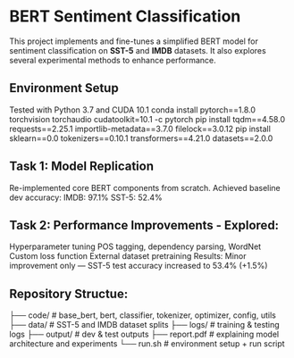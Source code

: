 # BERT Sentiment Classification 
This project implements and fine-tunes a simplified BERT model for sentiment classification on **SST-5** and **IMDB** datasets. It also explores several experimental methods to enhance performance.

## Environment Setup
Tested with Python 3.7 and CUDA 10.1
conda install pytorch==1.8.0 torchvision torchaudio cudatoolkit=10.1 -c pytorch
pip install tqdm==4.58.0 requests==2.25.1 importlib-metadata==3.7.0 filelock==3.0.12
pip install sklearn==0.0 tokenizers==0.10.1 transformers==4.21.0 datasets==2.0.0

## Task 1: Model Replication
Re-implemented core BERT components from scratch.
Achieved baseline dev accuracy:
IMDB: 97.1%
SST-5: 52.4%

## Task 2: Performance Improvements - Explored:
Hyperparameter tuning
POS tagging, dependency parsing, WordNet
Custom loss function
External dataset pretraining
Results: Minor improvement only — SST-5 test accuracy increased to 53.4% (+1.5%)

## Repository Structue:
├── code/          # base_bert, bert, classifier, tokenizer, optimizer, config, utils
├── data/          # SST-5 and IMDB dataset splits
├── logs/          # training & testing logs
├── output/        # dev & test outputs
├── report.pdf     # explaining model architecture and experiments
└── run.sh         # environment setup + run script
